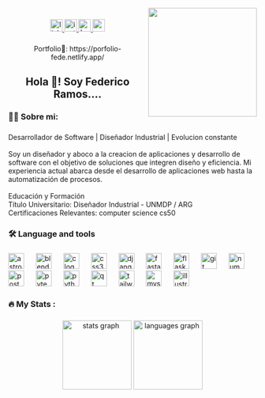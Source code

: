 <br clear="both">

<img align="right" height="220" src="https://mir-s3-cdn-cf.behance.net/user/230/2ce37e1202230651.6212feea12c0d.jpg"  />

###

<div align="center">
  <a href="https://www.linkedin.com/in/federico-ramoss/" target="_blank">
    <img src="https://img.shields.io/static/v1?message=LinkedIn&logo=linkedin&label=&color=0077B5&logoColor=white&labelColor=&style=flat" height="25" alt="linkedin logo"  />
  </a>
  <a href="https://www.instagram.com/federamos.id/" target="_blank">
    <img src="https://img.shields.io/static/v1?message=Instagram&logo=instagram&label=&color=E4405F&logoColor=white&labelColor=&style=flat" height="25" alt="instagram logo"  />
  </a>
  <a href="https://www.behance.net/federicoramos6" target="_blank">
    <img src="https://img.shields.io/static/v1?message=Behance&logo=behance&label=&color=1769ff&logoColor=white&labelColor=&style=flat" height="25" alt="behance logo"  />
  </a>
  <a href="ramosfederico76@gmail.com" target="_blank">
    <img src="https://img.shields.io/static/v1?message=Gmail&logo=gmail&label=&color=D14836&logoColor=white&labelColor=&style=flat" height="25" alt="gmail logo"  />
  </a>
</div>

###

<p align="center">Portfolio🔭: https://porfolio-fede.netlify.app/</p>

###

<h2 align="center">Hola 👋! Soy Federico Ramos....</h2>

###

<h3 align="left">👩‍💻  Sobre mi:</h3>

###

<p align="left">Desarrollador de Software | Diseñador Industrial | Evolucion constante<br><br>Soy un diseñador y aboco a la creacion de aplicaciones y desarrollo de software con el objetivo de soluciones que integren diseño y eficiencia. Mi experiencia actual abarca desde el desarrollo de aplicaciones web hasta la automatización de procesos.<br><br>Educación y Formación<br>Título Universitario: Diseñador Industrial - UNMDP / ARG<br>Certificaciones Relevantes: computer science cs50</p>

###

<h3 align="left">🛠 Language and tools</h3>

###

<div align="left">
  <img src="https://cdn.simpleicons.org/astro/FF5D01" height="32" alt="astro logo"  />
  <img width="16" />
  <img src="https://cdn.simpleicons.org/blender/F5792A" height="32" alt="blender logo"  />
  <img width="16" />
  <img src="https://cdn.simpleicons.org/c/A8B9CC" height="32" alt="c logo"  />
  <img width="16" />
  <img src="https://cdn.simpleicons.org/css3/1572B6" height="32" alt="css3 logo"  />
  <img width="16" />
  <img src="https://cdn.simpleicons.org/django/092E20" height="32" alt="django logo"  />
  <img width="16" />
  <img src="https://cdn.simpleicons.org/fastapi/009688" height="32" alt="fastapi logo"  />
  <img width="16" />
  <img src="https://skillicons.dev/icons?i=flask" height="32" alt="flask logo"  />
  <img width="16" />
  <img src="https://cdn.simpleicons.org/git/F05032" height="32" alt="git logo"  />
  <img width="16" />
  <img src="https://cdn.simpleicons.org/numpy/013243" height="32" alt="numpy logo"  />
  <img width="16" />
  <img src="https://cdn.simpleicons.org/postman/FF6C37" height="32" alt="postman logo"  />
  <img width="16" />
  <img src="https://cdn.simpleicons.org/pytest/0A9EDC" height="32" alt="pytest logo"  />
  <img width="16" />
  <img src="https://skillicons.dev/icons?i=py" height="32" alt="python logo"  />
  <img width="16" />
  <img src="https://cdn.simpleicons.org/qt/41CD52" height="32" alt="qt logo"  />
  <img width="16" />
  <img src="https://cdn.simpleicons.org/tailwindcss/06B6D4" height="32" alt="tailwindcss logo"  />
  <img width="16" />
  <img src="https://skillicons.dev/icons?i=mysql" height="32" alt="mysql logo"  />
  <img width="16" />
  <img src="https://cdn.jsdelivr.net/gh/devicons/devicon/icons/illustrator/illustrator-plain.svg" height="32" alt="illustrator logo"  />
</div>

###

<h3 align="left">🔥   My Stats :</h3>

###

<div align="center">
  <img src="https://github-readme-stats.vercel.app/api?username=Fedemramos&hide_title=true&hide_rank=false&show_icons=true&include_all_commits=true&count_private=true&disable_animations=false&theme=radical&locale=en&hide_border=true&order=1" height="140" alt="stats graph"  />
  <img src="https://github-readme-stats.vercel.app/api/top-langs?username=Fedemramos&locale=en&hide_title=true&layout=compact&card_width=320&langs_count=6&theme=radical&hide_border=true&order=2" height="140" alt="languages graph"  />
</div>

###

<!--
**Fedemramos/Fedemramos** is a ✨ _special_ ✨ repository because its `README.md` (this file) appears on your GitHub profile.

Here are some ideas to get you started:

- 🔭 I’m currently working on ...
- 🌱 I’m currently learning ...
- 👯 I’m looking to collaborate on ...
- 🤔 I’m looking for help with ...
- 💬 Ask me about ...
- 📫 How to reach me: ...
- 😄 Pronouns: ...
- ⚡ Fun fact: ...
-->
